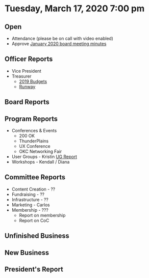 # Tuesday, March 17, 2020 7:00 pm

## Open

- Attendance (please be on call with video enabled)
- Approve [January 2020 board meeting minutes](https://github.com/techlahoma/board_meetings/blob/master/2020/01_january_minutes.md)

## Officer Reports

- Vice President
- Treasurer
  - [2019 Budgets](https://docs.google.com/spreadsheets/d/1tw-q8jl-9VMMZ2OmxKM6sCq0A82pPU8yLPMsnaI-DGE/edit?usp=sharing)
  - [Runway](https://docs.google.com/spreadsheets/d/1BdSo4lCJLIDFu0a3EfQ3AWu2wgmotYP-qIzIDC4PXsk/edit?usp=sharing)

## Board Reports

## Program Reports

- Conferences & Events
  - 200 OK
  - ThunderPlains
  - UX Conference
  - OKC Networking Fair
- User Groups - Kristin [UG Report](https://github.com/techlahoma/board_meetings/blob/master/2020/01_ug_comm.md)
- Workshops - Kendall / Diana

## Committee Reports

- Content Creation - ??
- Fundraising - ??
- Infrastructure - ??
- Marketing - Carlos
- Membership - ???
  - Report on membership
  - Report on CoC

## Unfinished Business

## New Business

## President's Report
